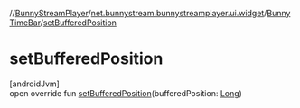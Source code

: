 //[BunnyStreamPlayer](../../../index.md)/[net.bunnystream.bunnystreamplayer.ui.widget](../index.md)/[BunnyTimeBar](index.md)/[setBufferedPosition](set-buffered-position.md)

# setBufferedPosition

[androidJvm]\
open override fun [setBufferedPosition](set-buffered-position.md)(bufferedPosition: [Long](https://kotlinlang.org/api/latest/jvm/stdlib/kotlin-stdlib/kotlin/-long/index.html))
